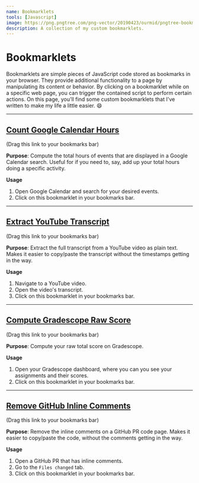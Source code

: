 ```yaml
---
name: Bookmarklets
tools: [Javascript]
image: https://png.pngtree.com/png-vector/20190423/ourmid/pngtree-bookmark-icon-vector-illustration-in-filled-style-for-any-purpose-png-image_975418.jpg
description: A collection of my custom bookmarklets.
---
```


# Bookmarklets

Bookmarklets are simple pieces of JavaScript code stored as bookmarks in your browser. They provide additional functionality to a page by manipulating its content or behavior. By clicking on a bookmarklet while on a specific web page, you can trigger the contained script to perform certain actions. On this page, you'll find some custom bookmarklets that I've written to make my life a little easier. :smile:

---

## [Count Google Calendar Hours](javascript:var%20%24jscomp%3D%24jscomp%7C%7C%7B%7D%3B%24jscomp.scope%3D%7B%7D%3B%24jscomp.arrayIteratorImpl%3Dfunction(a)%7Bvar%20c%3D0%3Breturn%20function()%7Breturn%20c%3Ca.length%3F%7Bdone%3A!1%2Cvalue%3Aa%5Bc%2B%2B%5D%7D%3A%7Bdone%3A!0%7D%7D%7D%3B%24jscomp.arrayIterator%3Dfunction(a)%7Breturn%7Bnext%3A%24jscomp.arrayIteratorImpl(a)%7D%7D%3B%24jscomp.makeIterator%3Dfunction(a)%7Bvar%20c%3D%22undefined%22!%3Dtypeof%20Symbol%26%26Symbol.iterator%26%26a%5BSymbol.iterator%5D%3Bif(c)return%20c.call(a)%3Bif(%22number%22%3D%3Dtypeof%20a.length)return%20%24jscomp.arrayIterator(a)%3Bthrow%20Error(String(a)%2B%22%20is%20not%20an%20iterable%20or%20ArrayLike%22)%3B%7D%3Bvar%20reg%3D%2F(%5Cd%2B(%3A%5Cd%2B)%3F(am%7Cpm)%3F)%20%5Cu2013%20(%5Cd%2B(%3A%5Cd%2B)%3F(am%7Cpm))%2F%2Ctotal%3D0%3Bdocument.querySelectorAll(%22div%5Brole%3Dgridcell%5D%22).forEach(function(a)%7Ba%3Da.innerHTML%3Breg.test(a)%26%26(total%2B%3DdurationInHours(a))%7D)%3Balert(%22The%20total%20time%20on%20this%20search%20page%20is%20%22%2Btotal%2B%22%20hours!%22)%3Bfunction%20durationInHours(a)%7Ba%3Da.split(%22%20%5Cu2013%20%22)%3Bif(null%3D%3D%3Da%5B0%5D.match(%2Fam%7Cpm%2F))%7Bvar%20c%3Da%5B1%5D.match(%2Fam%7Cpm%2F)%3Ba%5B0%5D%2B%3Dc%5B0%5D%7Da%3Da.map(function(e)%7Bvar%20b%3De.match(%2F%5Cd%2B%3A%5Cd%2B%7C%5Cd%2B%2F)%5B0%5D%3Be%3De.match(%2Fam%7Cpm%2F)%5B0%5D%3Bvar%20d%3D%24jscomp.makeIterator(b.includes(%22%3A%22)%3Fb.split(%22%3A%22)%3A%5Bb%2C%2200%22%5D)%3Bb%3Dd.next().value%3Bd%3Dd.next().value%3Bb%3DparseInt(b)%3Bd%3DparseInt(d)%3B%22pm%22%3D%3D%3De%26%2612!%3D%3Db%26%26(b%2B%3D12)%3B%22am%22%3D%3D%3De%26%2612%3D%3D%3Db%26%26(b%3D0)%3Breturn%20b%2Bd%2F60%7D)%3Ba%3Da%5B1%5D-a%5B0%5D%3B0%3Ea%26%26(a%2B%3D24)%3Breturn%20a%7D%3Bvoid+0)

(Drag this link to your bookmarks bar)

**Purpose**: Compute the total hours of events that are displayed in a Google Calendar search. Useful for if you need to, say, add up your total hours doing a specific activity.

**Usage**  
1. Open Google Calendar and search for your desired events.
2. Click on this bookmarklet in your bookmarks bar.

---

## [Extract YouTube Transcript](javascript:var%20elements%3Ddocument.querySelectorAll(%22yt-formatted-string.segment-text.style-scope.ytd-transcript-segment-renderer%22)%2Ctranscript%3D%22%22%3Belements.forEach(function(a)%7Btranscript%2B%3Da.textContent%2B%22%20%22%7D)%3Btranscript%3Dtranscript.replace(%2F%5Cn%2Fg%2C%22%20%22).trim()%3Bvar%20newWindow%3Dwindow.open(%22%22%2C%22_blank%22)%3BnewWindow.document.write(%22%3Chtml%3E%3Chead%3E%3Ctitle%3EYouTube%20Transcript%3C%2Ftitle%3E%3C%2Fhead%3E%3Cbody%3E%22)%3BnewWindow.document.write('%3Ctextarea%20style%3D%22width%3A100%25%3Bheight%3A100%25%3B%22%20readonly%3E')%3BnewWindow.document.write(transcript)%3BnewWindow.document.write(%22%3C%2Ftextarea%3E%22)%3BnewWindow.document.write(%22%3C%2Fbody%3E%3C%2Fhtml%3E%22)%3Bvoid+0)

(Drag this link to your bookmarks bar)

**Purpose**: Extract the full transcript from a YouTube video as plain text. Makes it easier to copy/paste the transcript without the timestamps getting in the way.

**Usage**  
1. Navigate to a YouTube video.
2. Open the video's transcript.
3. Click on this bookmarklet in your bookmarks bar.

---

## [Compute Gradescope Raw Score](javascript:var%20%24jscomp%3D%24jscomp%7C%7C%7B%7D%3B%24jscomp.scope%3D%7B%7D%3B%24jscomp.createTemplateTagFirstArg%3Dfunction(a)%7Breturn%20a.raw%3Da%7D%3B%24jscomp.createTemplateTagFirstArgWithRaw%3Dfunction(a%2Cb)%7Ba.raw%3Db%3Breturn%20a%7D%3B%24jscomp.arrayIteratorImpl%3Dfunction(a)%7Bvar%20b%3D0%3Breturn%20function()%7Breturn%20b%3Ca.length%3F%7Bdone%3A!1%2Cvalue%3Aa%5Bb%2B%2B%5D%7D%3A%7Bdone%3A!0%7D%7D%7D%3B%24jscomp.arrayIterator%3Dfunction(a)%7Breturn%7Bnext%3A%24jscomp.arrayIteratorImpl(a)%7D%7D%3B%24jscomp.makeIterator%3Dfunction(a)%7Bvar%20b%3D%22undefined%22!%3Dtypeof%20Symbol%26%26Symbol.iterator%26%26a%5BSymbol.iterator%5D%3Bif(b)return%20b.call(a)%3Bif(%22number%22%3D%3Dtypeof%20a.length)return%20%24jscomp.arrayIterator(a)%3Bthrow%20Error(String(a)%2B%22%20is%20not%20an%20iterable%20or%20ArrayLike%22)%3B%7D%3Bvar%20totalBeforeSlash%3D0%2CtotalAfterSlash%3D0%3Bdocument.querySelectorAll(%22.submissionStatus--score%22).forEach(function(a)%7Bvar%20b%3D%24jscomp.makeIterator(a.innerHTML.split(%22%20%2F%20%22))%3Ba%3Db.next().value%3Bb%3Db.next().value%3Ba%3DparseFloat(a)%3Bb%3DparseFloat(b)%3BtotalBeforeSlash%2B%3Da%3BtotalAfterSlash%2B%3Db%7D)%3Bvar%20percentage%3DtotalBeforeSlash%2FtotalAfterSlash*100%3Bpercentage%3DMath.round(100*percentage)%2F100%3Bvar%20alertMessage%3D%22The%20total%20is%20%22%2BtotalBeforeSlash%2B%22%20%2F%20%22%2BtotalAfterSlash%2B%22%20%3D%20%22%2Bpercentage%2B%22%25%22%3Balert(alertMessage)%3Bvoid+0)

(Drag this link to your bookmarks bar)

**Purpose**: Compute your raw total score on Gradescope.

**Usage**  
1. Open your Gradescope dashboard, where you can you see your assignments and their scores.
2. Click on this bookmarklet in your bookmarks bar.

---

## [Remove GitHub Inline Comments](javascript:for(var%20elements%3Ddocument.querySelectorAll(%22.inline-comments%22)%2Ci%3D0%3Bi%3Celements.length%3Bi%2B%2B)elements%5Bi%5D.parentNode.removeChild(elements%5Bi%5D)%3Bvoid+0)

(Drag this link to your bookmarks bar)

**Purpose**: Remove the inline comments on a GitHub PR code page. Makes it easier to copy/paste the code, without the comments getting in the way.

**Usage**  
1. Open a GitHub PR that has inline comments.
2. Go to the `Files changed` tab.
3. Click on this bookmarklet in your bookmarks bar.
